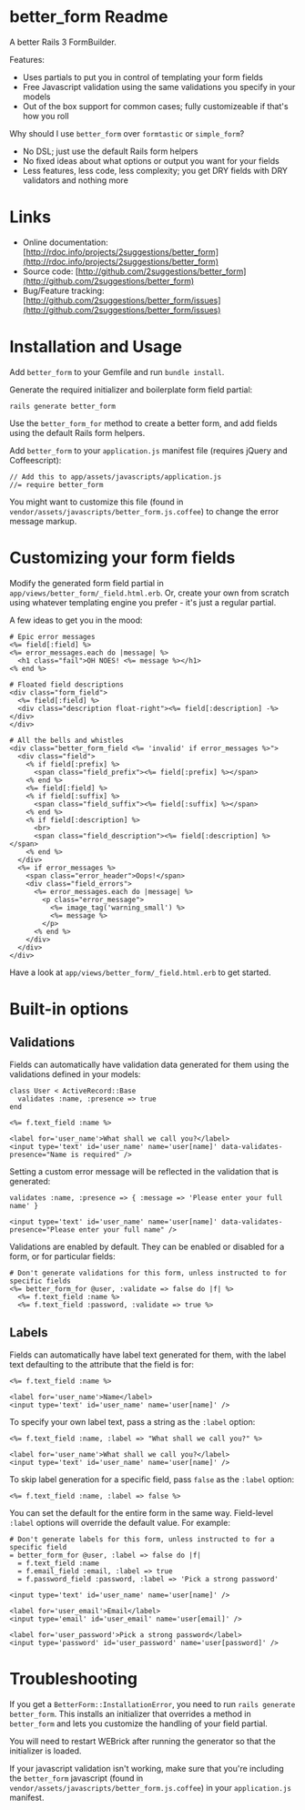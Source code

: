 better_form Readme
==================

A better Rails 3 FormBuilder.

Features:

* Uses partials to put you in control of templating your form fields
* Free Javascript validation using the same validations you specify in your models
* Out of the box support for common cases; fully customizeable if that's how you roll

Why should I use `better_form` over `formtastic` or `simple_form`?

* No DSL; just use the default Rails form helpers
* No fixed ideas about what options or output you want for your fields
* Less features, less code, less complexity; you get DRY fields with DRY validators and nothing more

Links
=====

* Online documentation: [http://rdoc.info/projects/2suggestions/better_form](http://rdoc.info/projects/2suggestions/better_form)
* Source code: [http://github.com/2suggestions/better_form](http://github.com/2suggestions/better_form)
* Bug/Feature tracking: [http://github.com/2suggestions/better_form/issues](http://github.com/2suggestions/better_form/issues)

Installation and Usage
======================

Add `better_form` to your Gemfile and run `bundle install`.

Generate the required initializer and boilerplate form field partial:

    rails generate better_form

Use the `better_form_for` method to create a better form, and add fields using the default Rails form helpers.

Add `better_form` to your `application.js` manifest file (requires jQuery and Coffeescript):

    // Add this to app/assets/javascripts/application.js
    //= require better_form

You might want to customize this file (found in `vendor/assets/javascripts/better_form.js.coffee`) to change the error message markup.

Customizing your form fields
============================

Modify the generated form field partial in `app/views/better_form/_field.html.erb`. Or, create your own from scratch using whatever templating engine you prefer - it's just a regular partial.

A few ideas to get you in the mood:

    # Epic error messages
    <%= field[:field] %>
    <%= error_messages.each do |message| %>
      <h1 class="fail">OH NOES! <%= message %></h1>
    <% end %>

    # Floated field descriptions
    <div class="form_field">
      <%= field[:field] %>
      <div class="description float-right"><%= field[:description] -%></div>
    </div>

    # All the bells and whistles
    <div class="better_form_field <%= 'invalid' if error_messages %>">
      <div class="field">
        <% if field[:prefix] %>
          <span class="field_prefix"><%= field[:prefix] %></span>
        <% end %>
        <%= field[:field] %>
        <% if field[:suffix] %>
          <span class="field_suffix"><%= field[:suffix] %></span>
        <% end %>
        <% if field[:description] %>
          <br>
          <span class="field_description"><%= field[:description] %></span>
        <% end %>
      </div>
      <%= if error_messages %>
        <span class="error_header">Oops!</span>
        <div class="field_errors">
          <%= error_messages.each do |message| %>
            <p class="error_message">
              <%= image_tag('warning_small') %>
              <%= message %>
            </p>
          <% end %>
        </div>
      </div>
    </div>

Have a look at `app/views/better_form/_field.html.erb` to get started.

Built-in options
================

Validations
-----------

Fields can automatically have validation data generated for them using the validations defined in your models:

    class User < ActiveRecord::Base
      validates :name, :presence => true
    end

    <%= f.text_field :name %>

    <label for='user_name'>What shall we call you?</label>
    <input type='text' id='user_name' name='user[name]' data-validates-presence="Name is required" />

Setting a custom error message will be reflected in the validation that is generated:

    validates :name, :presence => { :message => 'Please enter your full name' }

    <input type='text' id='user_name' name='user[name]' data-validates-presence="Please enter your full name" />

Validations are enabled by default. They can be enabled or disabled for a form, or for particular fields:

    # Don't generate validations for this form, unless instructed to for specific fields
    <%= better_form_for @user, :validate => false do |f| %>
      <%= f.text_field :name %>
      <%= f.text_field :password, :validate => true %>

Labels
------

Fields can automatically have label text generated for them, with the label text defaulting to the attribute that the field is for:

    <%= f.text_field :name %>

    <label for='user_name'>Name</label>
    <input type='text' id='user_name' name='user[name]' />

To specify your own label text, pass a string as the `:label` option:

    <%= f.text_field :name, :label => "What shall we call you?" %>

    <label for='user_name'>What shall we call you?</label>
    <input type='text' id='user_name' name='user[name]' />

To skip label generation for a specific field, pass `false` as the `:label` option:

    <%= f.text_field :name, :label => false %>

You can set the default for the entire form in the same way. Field-level `:label` options will override the default value. For example:

    # Don't generate labels for this form, unless instructed to for a specific field
    = better_form_for @user, :label => false do |f|
      = f.text_field :name
      = f.email_field :email, :label => true
      = f.password_field :password, :label => 'Pick a strong password'

    <input type='text' id='user_name' name='user[name]' />

    <label for='user_email'>Email</label>
    <input type='email' id='user_email' name='user[email]' />

    <label for='user_password'>Pick a strong password</label>
    <input type='password' id='user_password' name='user[password]' />

Troubleshooting
===============

If you get a `BetterForm::InstallationError`, you need to run `rails generate better_form`. This installs an initializer that overrides a method
in `better_form` and lets you customize the handling of your field partial.

You will need to restart WEBrick after running the generator so that the initializer is loaded.

If your javascript validation isn't working, make sure that you're including the `better_form` javascript (found in `vendor/assets/javascripts/better_form.js.coffee`) in your `application.js` manifest.
